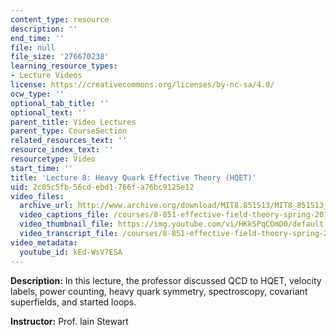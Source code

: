 ```yaml
---
content_type: resource
description: ''
end_time: ''
file: null
file_size: '276670238'
learning_resource_types:
- Lecture Videos
license: https://creativecommons.org/licenses/by-nc-sa/4.0/
ocw_type: ''
optional_tab_title: ''
optional_text: ''
parent_title: Video Lectures
parent_type: CourseSection
related_resources_text: ''
resource_index_text: ''
resourcetype: Video
start_time: ''
title: 'Lecture 8: Heavy Quark Effective Theory (HQET)'
uid: 2c05c5fb-56cd-ebd1-766f-a76bc9125e12
video_files:
  archive_url: http://www.archive.org/download/MIT8.851S13/MIT8_851S13_lec08_300k.mp4
  video_captions_file: /courses/8-851-effective-field-theory-spring-2013/c7217ec51bf95d4c8193055a7b148f87_kEd-WsV7ESA.vtt
  video_thumbnail_file: https://img.youtube.com/vi/HKkSPqCOmD0/default.jpg
  video_transcript_file: /courses/8-851-effective-field-theory-spring-2013/956f7c5a6d223bd99b08e29b1c46262d_kEd-WsV7ESA.pdf
video_metadata:
  youtube_id: kEd-WsV7ESA
---
```


**Description:** In this lecture, the professor discussed QCD to HQET, velocity labels, power counting, heavy quark symmetry, spectroscopy, covariant superfields, and started loops.

**Instructor:** Prof. Iain Stewart

